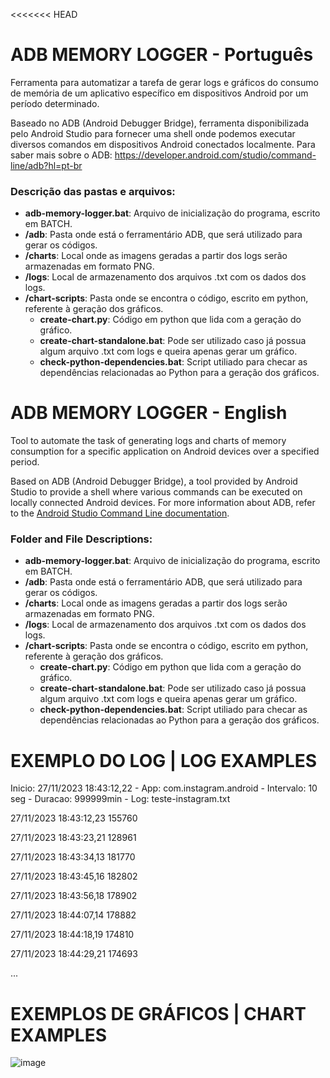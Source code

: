 <<<<<<< HEAD

# ADB MEMORY LOGGER - Português

Ferramenta para automatizar a tarefa de gerar logs e gráficos do consumo de memória de um aplicativo específico em dispositivos Android por um período determinado.

Baseado no ADB (Android Debugger Bridge), ferramenta disponibilizada pelo Android Studio para fornecer uma shell onde podemos executar diversos comandos em dispositivos Android conectados localmente.
Para saber mais sobre o ADB: https://developer.android.com/studio/command-line/adb?hl=pt-br

### Descrição das pastas e arquivos:

- **adb-memory-logger.bat**: Arquivo de inicialização do programa, escrito em BATCH.
- **/adb**: Pasta onde está o ferramentário ADB, que será utilizado para gerar os códigos.
- **/charts**: Local onde as imagens geradas a partir dos logs serão armazenadas em formato PNG.
- **/logs**: Local de armazenamento dos arquivos .txt com os dados dos logs.
- **/chart-scripts**: Pasta onde se encontra o código, escrito em python, referente à geração dos gráficos.
  - **create-chart.py**: Código em python que lida com a geração do gráfico.
  - **create-chart-standalone.bat**: Pode ser utilizado caso já possua algum arquivo .txt com logs e queira apenas gerar um gráfico.
  - **check-python-dependencies.bat**: Script utiliado para checar as dependências relacionadas ao Python para a geração dos gráficos.

# ADB MEMORY LOGGER - English

Tool to automate the task of generating logs and charts of memory consumption for a specific application on Android devices over a specified period.

Based on ADB (Android Debugger Bridge), a tool provided by Android Studio to provide a shell where various commands can be executed on locally connected Android devices.
For more information about ADB, refer to the [Android Studio Command Line documentation](https://developer.android.com/studio/command-line/adb?hl=en).

### Folder and File Descriptions:

- **adb-memory-logger.bat**: Arquivo de inicialização do programa, escrito em BATCH.
- **/adb**: Pasta onde está o ferramentário ADB, que será utilizado para gerar os códigos.
- **/charts**: Local onde as imagens geradas a partir dos logs serão armazenadas em formato PNG.
- **/logs**: Local de armazenamento dos arquivos .txt com os dados dos logs.
- **/chart-scripts**: Pasta onde se encontra o código, escrito em python, referente à geração dos gráficos.
  - **create-chart.py**: Código em python que lida com a geração do gráfico.
  - **create-chart-standalone.bat**: Pode ser utilizado caso já possua algum arquivo .txt com logs e queira apenas gerar um gráfico.
  - **check-python-dependencies.bat**: Script utiliado para checar as dependências relacionadas ao Python para a geração dos gráficos.

# EXEMPLO DO LOG | LOG EXAMPLES

Inicio: 27/11/2023 18:43:12,22 - App: com.instagram.android - Intervalo: 10 seg - Duracao: 999999min - Log: teste-instagram.txt

27/11/2023 18:43:12,23 155760

27/11/2023 18:43:23,21 128961

27/11/2023 18:43:34,13 181770

27/11/2023 18:43:45,16 182802

27/11/2023 18:43:56,18 178902

27/11/2023 18:44:07,14 178882

27/11/2023 18:44:18,19 174810

27/11/2023 18:44:29,21 174693

...

# EXEMPLOS DE GRÁFICOS | CHART EXAMPLES

![image](https://github.com/gusfonseca21/adb-memory-logger/assets/104652205/7a7831bc-af74-454f-8920-6f662f817a78)
